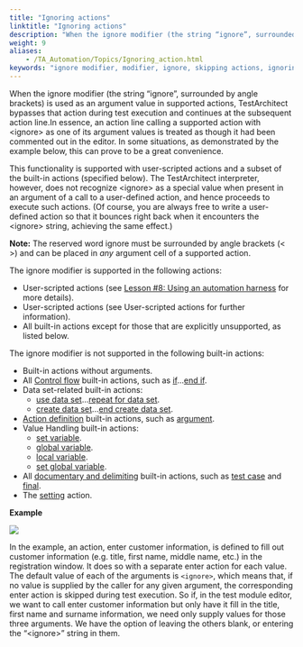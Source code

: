 ```yaml
--- 
title: "Ignoring actions"
linktitle: "Ignoring actions"
description: "When the ignore modifier (the string “ignore”, surrounded by angle brackets) is used as an argument value in supported actions, TestArchitect bypasses that action during test execution and continues at the subsequent action line."
weight: 9
aliases: 
    - /TA_Automation/Topics/Ignoring_action.html
keywords: "ignore modifier, modifier, ignore, skipping actions, ignoring actions"
---
```


When the ignore modifier \(the string “ignore”, surrounded by angle brackets\) is used as an argument value in supported actions, TestArchitect bypasses that action during test execution and continues at the subsequent action line.In essence, an action line calling a supported action with <ignore\> as one of its argument values is treated as though it had been commented out in the editor. In some situations, as demonstrated by the example below, this can prove to be a great convenience.

This functionality is supported with user-scripted actions and a subset of the built-in actions \(specified below\). The TestArchitect interpreter, however, does not recognize <ignore\> as a special value when present in an argument of a call to a user-defined action, and hence proceeds to execute such actions. \(Of course, you are always free to write a user-defined action so that it bounces right back when it encounters the <ignore\> string, achieving the same effect.\)

**Note:** The reserved word ignore must be surrounded by angle brackets \(< \>\) and can be placed in *any* argument cell of a supported action.

The ignore modifier is supported in the following actions:

-   User-scripted actions \(see [Lesson \#8: Using an automation harness](/TA_Tutorials/Topics/Tutorial_Scripting_actions_in_other_languages.html) for more details\).
-   User-scripted actions \(see User-scripted actions for further information\).
-   All built-in actions except for those that are explicitly unsupported, as listed below.

The ignore modifier is not supported in the following built-in actions:

-   Built-in actions without arguments.
-   All [Control flow](/TA_Automation/Topics/bia_Control_flow.html) built-in actions, such as [if](/TA_Automation/Topics/bia_if.html)...[end if](/TA_Automation/Topics/bia_end_if.html).
-   Data set-related built-in actions:
    -   [use data set](/TA_Automation/Topics/bia_use_data_set.html)...[repeat for data set](/TA_Automation/Topics/bia_repeat_for_data_set.html).
    -   [create data set](/TA_Automation/Topics/bia_create_data_set.html)...[end create data set](/TA_Automation/Topics/bia_end_create_data_set.html).
-   [Action definition](/TA_Automation/Topics/bia_Action_definition.html) built-in actions, such as [argument](/TA_Automation/Topics/bia_argument.html).
-   Value Handling built-in actions:
    -   [set variable](/TA_Automation/Topics/bia_set_variable.html).
    -   [global variable](/TA_Automation/Topics/bia_global_variable.html).
    -   [local variable](/TA_Automation/Topics/bia_local_variable.html).
    -   [set global variable](/TA_Automation/Topics/bia_set_global_variable.html).
-   All [documentary and delimiting](/TA_Automation/Topics/bia_Documentary.html) built-in actions, such as [test case](/TA_Automation/Topics/bia_test_case.html) and [final](/TA_Automation/Topics/bia_final.html).
-   The [setting](/TA_Automation/Topics/bia_setting.html) action.

**Example**

![](/images/TA_Automation/Images/ignore_modifier_pgm.png)

In the example, an action, enter customer information, is defined to fill out customer information \(e.g. title, first name, middle name, etc.\) in the registration window. It does so with a separate enter action for each value. The default value of each of the arguments is `<ignore>`, which means that, if no value is supplied by the caller for any given argument, the corresponding enter action is skipped during test execution. So if, in the test module editor, we want to call enter customer information but only have it fill in the title, first name and surname information, we need only supply values for those three arguments. We have the option of leaving the others blank, or entering the “<ignore\>” string in them.




